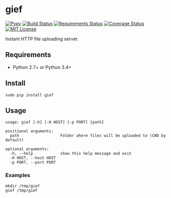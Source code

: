 # gief

[![Pypy](https://img.shields.io/pypi/v/gief.svg)](https://pypi.python.org/pypi/gief)
[![Build Status](https://travis-ci.org/jorgebg/gief.svg)](https://travis-ci.org/jorgebg/gief)
[![Requirements Status](https://requires.io/github/jorgebg/gief/requirements.svg?branch=master)](https://requires.io/github/jorgebg/gief/requirements/?branch=master)
[![Coverage Status](https://coveralls.io/repos/jorgebg/gief/badge.svg)](https://coveralls.io/r/jorgebg/gief)
[![MIT License](https://img.shields.io/pypi/l/gief.svg)](https://github.com/jorgebg/gief/blob/master/LICENSE)


Instant HTTP file uploading server.

## Requirements
* Python 2.7+ or Python 3.4+

## Install
```
sudo pip install gief
```

## Usage
```
usage: gief [-h] [-H HOST] [-p PORT] [path]

positional arguments:
  path                  Folder where files will be uploaded to (CWD by default)

optional arguments:
  -h, --help            show this help message and exit
  -H HOST, --host HOST
  -p PORT, --port PORT

```

### Examples
```
mkdir /tmp/gief
gief /tmp/gief
```
